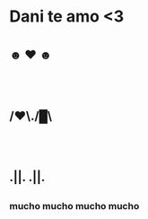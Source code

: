 <h1> Dani te amo <3 <h1>
<h2>
  
<h2> ☻ ♥ ☻ <h2>
  <br>
 <h2>/♥\./█\<h2>
   <br>
<h2> .||. .||. <h2>
</h2>
<h3> mucho mucho mucho mucho <h3>
